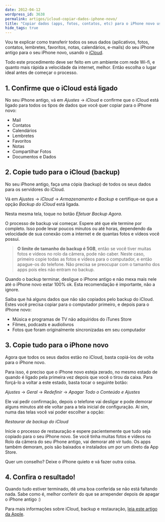 ```yaml
---
date: 2012-04-12
wordpress_id: 3638
permalink: artigos/icloud-copiar-dados-iphone-novo/
title: "Copiar dados (apps, fotos, contatos, etc) para o iPhone novo usando iCloud"
hide_tags: true
---
```


Vou te explicar como transferir todos os seus dados (aplicativos, fotos, contatos, lembretes, favoritos, notas, calendários, e-mails) do seu iPhone antigo para o seu iPhone novo, usando o [iCloud](http://www.apple.com/br/icloud/).

Todo este procedimento deve ser feito em um ambiente com rede Wi-fi, e quanto mais rápida a velocidade da internet, melhor. Então escolha o lugar ideal antes de começar o processo.


## 1. Confirme que o iCloud está ligado

No seu iPhone antigo, vá em _Ajustes_ → _iCloud_ e confirme que o iCloud está ligado para todos os tipos de dados que você quer copiar para o iPhone novo:

  * Mail
  * Contatos
  * Calendários
  * Lembretes
  * Favoritos
  * Notas
  * Compartilhar Fotos
  * Documentos e Dados


## 2. Copie tudo para o iCloud (backup)

No seu iPhone antigo, faça uma cópia (backup) de todos os seus dados para os servidores do iCloud.

Vá em _Ajustes_ → _iCloud_ → _Armazenamento e Backup_ e certifique-se que a opção _Backup do iCloud_ está ligada.

Nesta mesma tela, toque no botão _Efetuar Backup Agora_.

O processo de backup vai começar. Espere até que ele termine por completo. Isso pode levar poucos minutos ou até horas, dependendo da velocidade de sua conexão com a internet e de quantas fotos e vídeos você possui.

> **O limite de tamanho do backup é 5GB**, então se você tiver muitas fotos e vídeos no rolo da câmera, pode não caber. Neste caso, primeiro copie todas as fotos e vídeos para o computador, e então apague-os do telefone. Não precisa se preocupar com o tamanho dos apps pois eles não entram no backup.

Quando o backup terminar, desligue o iPhone antigo e não mexa mais nele até o iPhone novo estar 100% ok. Esta recomendação é importante, não a ignore.

Saiba que há alguns dados que não são copiados pelo backup do iCloud. Estes você precisa copiar para o computador primeiro, e depois para o iPhone novo:

  * Música e programas de TV não adquiridos do iTunes Store
  * Filmes, podcasts e audiolivros
  * Fotos que foram originalmente sincronizadas em seu computador


## 3. Copie tudo para o iPhone novo

Agora que todos os seus dados estão no iCloud, basta copiá-los de volta para o iPhone novo.

Para isso, é preciso que o iPhone novo esteja zerado, no mesmo estado de quando é ligado pela primeira vez depois que você o tirou da caixa. Para forçá-lo a voltar a este estado, basta tocar o seguinte botão:

_Ajustes_ → _Geral_ → _Redefinir_ → _Apagar Todo o Conteúdo e Ajustes_

Ele vai pedir confirmação, depois o telefone vai desligar e pode demorar alguns minutos até ele voltar para a tela inicial de configuração. Aí sim, numa das telas você vai poder escolher a opção:

_Restaurar de backup do iCloud_

Inicie o processo de restauração e espere pacientemente que tudo seja copiado para o seu iPhone novo. Se você tinha muitas fotos e vídeos no Rolo da câmera do seu iPhone antigo, vai demorar até vir tudo. Os apps também demoram, pois são baixados e instalados um por um direto da App Store.

Quer um conselho? Deixe o iPhone quieto e vá fazer outra coisa.


## 4. Confira o resultado!

Quando tudo estiver terminado, dê uma boa conferida se não está faltando nada. Sabe como é, melhor conferir do que se arrepender depois de apagar o iPhone antigo :)

Para mais informações sobre iCloud, backup e restauração, [leia este artigo da Apple](http://support.apple.com/kb/HT4859?viewlocale=pt_BR).

